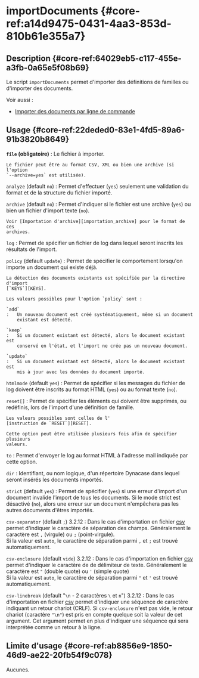 # importDocuments {#core-ref:a14d9475-0431-4aa3-853d-810b61e355a7}

## Description {#core-ref:64029eb5-c117-455e-a3fb-0a65e5f08b69}

Le script `importDocuments` permet d'importer des définitions de familles ou
d'importer des documents.

Voir aussi :

* [Importer des documents par ligne de commande][wshImportDocuments]

## Usage {#core-ref:22deded0-83e1-4fd5-89a6-91b3820b8649}

**`file` (obligatoire)**
:   Le fichier à importer.
    
    Le fichier peut être au format CSV, XML ou bien une archive (si l'option
    `--archive=yes` est utilisée).

`analyze` (default `no`)
:   Permet d'effectuer (`yes`) seulement une validation du format et de la
    structure du fichier importé.

`archive` (default `no`)
:   Permet d'indiquer si le fichier est une archive (`yes`) ou bien un fichier
    d'import texte (`no`).
    
    Voir [Importation d'archive][importation_archive] pour le format de ces
    archives.

`log`
:   Permet de spécifier un fichier de log dans lequel seront inscrits les
    résultats de l'import.

`policy` (default `update`)
:   Permet de spécifier le comportement lorsqu'on importe un document qui existe
    déjà.
    
    La détection des documents existants est spécifiée par la directive d'import
    [`KEYS`][KEYS].
    
    Les valeurs possibles pour l'option `policy` sont :
    
    `add`
    :   Un nouveau document est créé systématiquement, même si un document
        existant est détecté.
    
    `keep`
    :   Si un document existant est détecté, alors le document existant est
        conservé en l'état, et l'import ne crée pas un nouveau document.
    
    `update`
    :   Si un document existant est détecté, alors le document existant est
        mis à jour avec les données du document importé.

`htmlmode` (default `yes`)
:   Permet de spécifier si les messages du fichier de log doivent être inscrits
    au format HTML (`yes`) ou au format texte (`no`).

`reset[]`
:   Permet de spécifier les éléments qui doivent être supprimés, ou redéfinis,
    lors de l'import d'une définition de famille.
    
    Les valeurs possibles sont celles de l'
    [instruction de `RESET`][RESET].
    
    Cette option peut être utilisée plusieurs fois afin de spécifier plusieurs
    valeurs.

`to`
:   Permet d'envoyer le log au format HTML à l'adresse mail indiquée par cette
    option.

`dir`
:   Identifiant, ou nom logique, d'un répertoire Dynacase dans lequel seront
    insérés les documents importés.

`strict` (default `yes`)
:   Permet de spécifier (`yes`) si une erreur d'import d'un document invalide
    l'import de tous les documents. Si le mode strict est désactivé (`no`),
    alors une erreur sur un document n'empêchera pas les autres documents
    d'êtres importés.

`csv-separator` (default `;`) <span class="flag next-release">3.2.12</span>
:   Dans le cas d'importation en fichier [csv][CSV] permet d'indiquer le caractère de
    séparation des champs. Généralement le caractère est `,` (virgule) ou 
    `;` (point-virgule).  
    Si la valeur est `auto`, le caractère de séparation parmi `,` et `;` est 
    trouvé automatiquement.

`csv-enclosure` (default `vide`) <span class="flag next-release">3.2.12</span>
:   Dans le cas d'importation en fichier [csv][CSV] permet d'indiquer le caractère de
    de délimiteur de texte. Généralement le caractère est `"` (double quote) ou 
    `'` (simple quote)  
    Si la valeur est `auto`, le caractère de séparation parmi `"` et `'` est 
    trouvé automatiquement.


`csv-linebreak` (default "`\n` - 2 caractères `\` et `n`") <span class="flag next-release">3.2.12</span>
:   Dans le cas d'importation en fichier [csv][CSV] permet d'indiquer une séquence de 
    caractère indiquant un retour chariot (CRLF). Si `csv-enclosure` n'est pas 
    vide, le retour chariot (caractère `"\n"`) est pris en compte quelque soit 
    la valeur de cet argument. Cet argument permet en plus d'indiquer une 
    séquence qui sera interprétée comme un retour à la ligne.


## Limite d'usage {#core-ref:ab8856e9-1850-46d9-ae22-20fb54f9c078}

Aucunes.

<!-- links -->
[wshImportDocuments]:   #core-ref:1c97f553-dcba-454e-96a0-8059230065b3
[importation_archive]:  #core-ref:021b7db1-7baf-48c4-8eb9-4a388355dd86
[KEYS]:                 #core-ref:7eefc8e7-16a6-4188-99d5-c2c9d817a1fe
[RESET]:                #core-ref:5c661733-772d-42b8-8b3e-b70453ddfd33
[CSV]: http://fr.wikipedia.org/wiki/Comma-separated_values "Comma-separated values sur wikipedia"